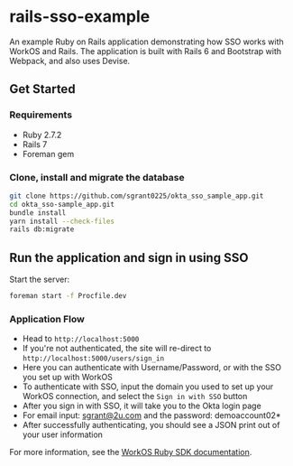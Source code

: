 # rails-sso-example

An example Ruby on Rails application demonstrating how SSO works with WorkOS and Rails.
The application is built with Rails 6 and Bootstrap with Webpack, and also uses Devise.

## Get Started

### Requirements

- Ruby 2.7.2
- Rails 7
- Foreman gem

### Clone, install and migrate the database

```bash
git clone https://github.com/sgrant0225/okta_sso_sample_app.git
cd okta_sso-sample_app.git
bundle install
yarn install --check-files
rails db:migrate
```

## Run the application and sign in using SSO

Start the server:
```bash
foreman start -f Procfile.dev
```

### Application Flow

- Head to `http://localhost:5000`
- If you're not authenticated, the site will re-direct to `http://localhost:5000/users/sign_in`
- Here you can authenticate with Username/Password, or with the SSO you set up with WorkOS
- To authenticate with SSO, input the domain you used to set up your WorkOS connection, and select the `Sign in with SSO` button
- After you sign in with SSO, it will take you to the Okta login page 
- For email input: sgrant@2u.com and the password: demoaccount02*
- After successfully authenticating, you should see a JSON print out of your user information

For more information, see the [WorkOS Ruby SDK documentation](https://docs.workos.com/sdk/ruby).
